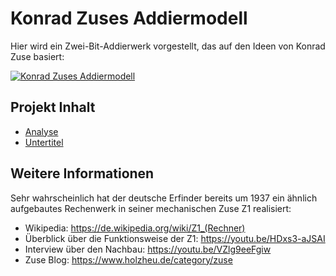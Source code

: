 # Konrad Zuses Addiermodell

Hier wird ein Zwei-Bit-Addierwerk vorgestellt, das auf den Ideen von
Konrad Zuse basiert:

[![Konrad Zuses Addiermodell](https://github.com/michael-holzheu/Konrad-Zuses-Addiermodell/raw/main/Bilder/Konrad-Zuses-Addiermodell-4-3.jpg)](https://youtu.be/PWj7toEOOG8)

## Projekt Inhalt

- [Analyse](https://github.com/michael-holzheu/Konrad-Zuses-Addiermodell/tree/main/Analysis/Analyis-de.txt)
- [Untertitel](https://github.com/michael-holzheu/Konrad-Zuses-Addiermodell/tree/main/Subtitles)

## Weitere Informationen

Sehr wahrscheinlich hat der deutsche Erfinder bereits um 1937 ein ähnlich
aufgebautes Rechenwerk in seiner mechanischen Zuse Z1 realisiert:

- Wikipedia: https://de.wikipedia.org/wiki/Z1_(Rechner)
- Überblick über die Funktionsweise der Z1: https://youtu.be/HDxs3-aJSAI
- Interview über den Nachbau: https://youtu.be/VZlg9eeFgiw
- Zuse Blog: https://www.holzheu.de/category/zuse
